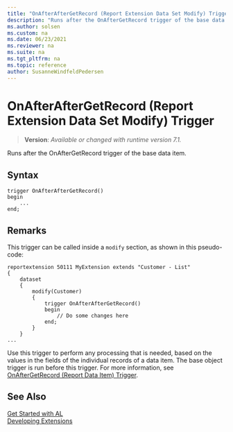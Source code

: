 ```yaml
---
title: "OnAfterAfterGetRecord (Report Extension Data Set Modify) Trigger"
description: "Runs after the OnAfterGetRecord trigger of the base data item."
ms.author: solsen
ms.custom: na
ms.date: 06/23/2021
ms.reviewer: na
ms.suite: na
ms.tgt_pltfrm: na
ms.topic: reference
author: SusanneWindfeldPedersen
---
```

[//]: # (START>DO_NOT_EDIT)
[//]: # (IMPORTANT:Do not edit any of the content between here and the END>DO_NOT_EDIT.)
[//]: # (Any modifications should be made in the .xml files in the ModernDev repo.)

# OnAfterAfterGetRecord (Report Extension Data Set Modify) Trigger
> **Version**: _Available or changed with runtime version 7.1._

Runs after the OnAfterGetRecord trigger of the base data item.


## Syntax
```AL
trigger OnAfterAfterGetRecord()
begin
    ...
end;
```

[//]: # (IMPORTANT: END>DO_NOT_EDIT)

## Remarks

This trigger can be called inside a `modify` section, as shown in this pseudo-code:

```al
reportextension 50111 MyExtension extends "Customer - List"
{
    dataset
    {
        modify(Customer)
        {
            trigger OnAfterAfterGetRecord()
            begin
                // Do some changes here
            end;
        }
    }
...
```

Use this trigger to perform any processing that is needed, based on the values in the fields of the individual records of a data item. The base object trigger is run before this trigger. For more information, see [OnAfterGetRecord (Report Data Item) Trigger](../reportdataitem/devenv-onaftergetrecord-reportdataitem-trigger.md). 

## See Also  
[Get Started with AL](../../devenv-get-started.md)  
[Developing Extensions](../../devenv-dev-overview.md)  